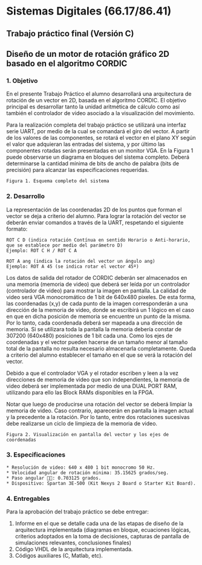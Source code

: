 # Sistemas Digitales  (66.17/86.41)

## Trabajo práctico final (Versión C)

## Diseño de un motor de rotación gráfico 2D basado en el algoritmo CORDIC


### 1. Objetivo

En el presente Trabajo Práctico el alumno desarrollará una arquitectura de rotación de un vector en 2D, basada en el algoritmo CORDIC. El objetivo principal es desarrollar tanto la unidad aritmética de cálculo como así también el controlador de video asociado a la visualización del movimiento.

Para la realización completa del trabajo práctico se utilizará una interfaz serie UART, por medio de la cual se comandará el giro del vector. A partir de los valores de las componentes, se rotará el vector en el plano XY según el valor que adquieran las entradas del sistema, y por último las componentes rotadas serán presentadas en un monitor VGA. En la Figura 1 puede observarse un diagrama en bloques del sistema completo. Deberá determinarse la cantidad mínima de bits de ancho de palabra (bits de precisión) para alcanzar las especificaciones requeridas.

```
Figura 1. Esquema completo del sistema
```
### 2. Desarrollo

La representación de las coordenadas 2D de los puntos que forman el vector se deja a criterio del alumno.
Para lograr la rotación del vector se deberán enviar comandos a través de la UART, respetando el siguiente formato:

```
ROT C D (indica rotación Contínua en sentido Horario o Anti-horario, que se establece por medio del parámetro D) 
Ejemplo: ROT C H / ROT C A

ROT A ang (indica la rotación del vector un ángulo ang) 
Ejemplo: ROT A 45 (se indica rotar el vector 45º)
```
Los datos de salida del rotador de CORDIC deberán ser almacenados en una memoria (memoria de video) que deberá ser leída por un controlador (controlador de video) para mostrar la imagen en pantalla. La calidad de video será VGA monocromático de 1 bit de 640x480 pixeles. De esta forma, las coordenadas (x,y) de cada punto de la imagen corresponderán a una dirección de la memoria de video, donde se escribirá un 1 lógico en el caso en que en dicha posición de memoria se encuentre un punto de la misma. Por lo tanto, cada coordenada deberá ser mapeada a una dirección de memoria. Si se utilizara toda la pantalla la memoria debería constar de 307200 (640x480) posiciones de 1 bit cada una. Como los ejes de coordenadas y el vector pueden hacerse de un tamaño menor al tamaño total de la pantalla no resulta necesario almacenarla completamente. Queda a criterio del alumno establecer el tamaño en el que se verá la rotación del vector.

Debido a que el controlador VGA y el rotador escriben y leen a la vez direcciones de memoria de video que son independientes, la memoria de video deberá ser implementada por medio de una DUAL PORT RAM, utilizando para ello las Block RAMs disponibles en la FPGA.

Notar que luego de producirse una rotación del vector se deberá limpiar la memoria de video. Caso contrario, aparecerán en pantalla la imagen actual y la precedente a la rotación. Por lo tanto, entre dos rotaciones sucesivas debe realizarse un ciclo de limpieza de la memoria
de video.

```
Figura 2. Visualización en pantalla del vector y los ejes de coordenadas
```
### 3. Especificaciones

```
* Resolución de video: 640 x 480 1 bit monocromo 50 Hz.
* Velocidad angular de rotación mínima: 35.15625 grados/seg.
* Paso angular : 0.703125 grados.
* Dispositivo: Spartan 3E-500 (Kit Nexys 2 Board o Starter Kit Board).
```
### 4. Entregables

Para la aprobación del trabajo práctico se debe entregar:
1. Informe en el que se detalle cada una de las etapas de diseño de la arquitectura implementada (diagramas en bloque, ecuaciones lógicas, criterios adoptados en la toma de decisiones, capturas de pantalla de simulaciones relevantes, conclusiones finales)
2. Código VHDL de la arquitectura implementada.
3. Códigos auxiliares (C, Matlab, etc).

